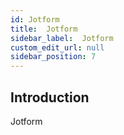 ```yaml
---
id: Jotform
title:  Jotform
sidebar_label:  Jotform
custom_edit_url: null
sidebar_position: 7
---
```

## Introduction
Jotform
